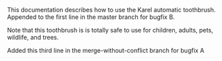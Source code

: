 This documentation describes how to use the Karel automatic toothbrush. Appended to the first line in the master branch for bugfix B.

Note that this toothbrush is is totally safe to use for children, adults, pets, wildlife, and trees.

Added this third line in the merge-without-conflict branch for bugfix A
